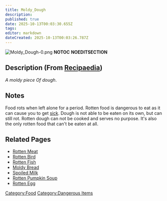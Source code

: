 ```yaml
---
title: Moldy_Dough
description: 
published: true
date: 2025-10-13T00:03:30.655Z
tags: 
editor: markdown
dateCreated: 2025-10-13T00:03:26.787Z
---
```


![Moldy_Dough-0.png](Moldy_Dough-0.png "Moldy_Dough-0.png")
__NOTOC__ __NOEDITSECTION__

## Description (From [Recipaedia](Recipaedia "wikilink"))

*A moldy piece Of dough*.

## Notes

Food rots when left alone for a period. Rotten food is dangerous to eat
as it can cause you to get [sick](Sickness "wikilink"). Dough is not
able to be eaten on its own, but can still rot. Rotten dough can not be
cooked and serves no purpose. It's also the only rotten food that can't
be eaten at all.

## Related Pages

  - [Rotten Meat](Rotten_Meat "wikilink")
  - [Rotten Bird](Rotten_Bird "wikilink")
  - [Rotten Fish](Rotten_Fish "wikilink")
  - [Moldy Bread](Moldy_Bread "wikilink")
  - [Spoiled Milk](Spoiled_Milk "wikilink")
  - [Rotten Pumpkin Soup](Recipaedia/Plants/Rotten_Pumpkin_Soup.md "wikilink")
  - [Rotten Egg](Rotten_Egg "wikilink")

[Category:Food](Category:Food "wikilink") [Category:Dangerous
Items](Category:Dangerous_Items "wikilink")